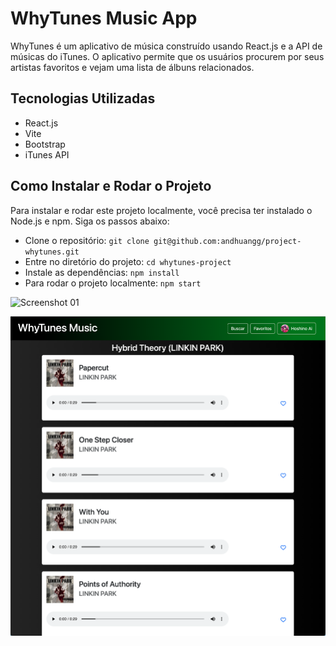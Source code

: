 # WhyTunes Music App

WhyTunes é um aplicativo de música construído usando React.js e a API de músicas do iTunes. O aplicativo permite que os usuários procurem por seus artistas favoritos e vejam uma lista de álbuns relacionados.

## Tecnologias Utilizadas
- React.js
- Vite
- Bootstrap
- iTunes API

## Como Instalar e Rodar o Projeto
Para instalar e rodar este projeto localmente, você precisa ter instalado o Node.js e npm. Siga os passos abaixo:
- Clone o repositório: `git clone git@github.com:andhuangg/project-whytunes.git`
- Entre no diretório do projeto: `cd whytunes-project`
- Instale as dependências: `npm install`
- Para rodar o projeto localmente: `npm start`

![Screenshot 01](https://github.com/andhuangg/project-whytunes/blob/main/whytunes-project/images/screenshot01.png?raw=true)

![Screenshot 02](https://github.com/andhuangg/project-whytunes/blob/main/whytunes-project/images/screenshot02.png?raw=true)
